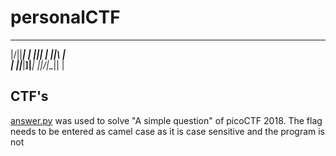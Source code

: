# personalCTF
_  __________   _______ _____  _   
|\/||___| __|   |__||  \|  ||\ |   
|  ||___|__]|___|  ||__/|__|| \| 

## CTF's

[answer.py](https://github.com/IPMegladon/personalCTF/blob/master/answer.py) was used to solve "A simple question" of
picoCTF 2018. The flag needs to be entered as camel case as it is case sensitive and the program is not
